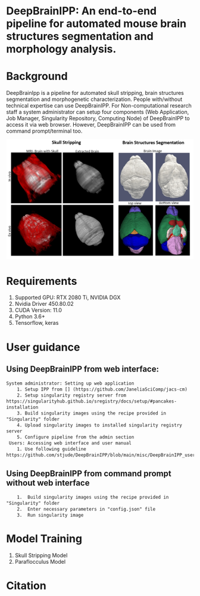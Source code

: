 # DeepBrainIPP: An end-to-end pipeline for automated mouse brain structures segmentation and morphology analysis.

# Background
DeepBrainIpp is a pipeline for automated skull stripping, brain structures segmentation and morphogenetic characterization. People with/without technical expertise can use DeepBrainIPP. For Non-computational research staff a system administrator can setup four components (Web Application, Job Manager, Singularity Repository, Computing Node) of DeepBrainIPP to access it via web browser. However, DeepBrainIPP can be used from command prompt/terminal too.  


![skull stripping](misc/3.jpg?raw=true "Skull Stripping")

# Requirements
1. Supported GPU: RTX 2080 Ti, NVIDIA DGX 
2. Nvidia Driver 450.80.02
3. CUDA Version: 11.0
4. Python 3.6+
5. Tensorflow, keras

# User guidance

  
  Using DeepBrainIPP from web interface:
 -----
    System administrator: Setting up web application
        1. Setup IPP from [] (https://github.com/JaneliaSciComp/jacs-cm)
        2. Setup singularity registry server from https://singularityhub.github.io/sregistry/docs/setup/#pancakes-installation
        3. Build singularity images using the recipe provided in "Singularity" folder
        4. Upload singularity images to installed singularity registry server
        5. Configure pipeline from the admin section
     Users: Accessing web interface and user manual
        1. Use following guideline https://github.com/stjude/DeepBrainIPP/blob/main/misc/DeepBrainIPP_users_manual_github.pdf


Using DeepBrainIPP from command prompt without web interface 
-----
        1.  Build singularity images using the recipe provided in "Singularity" folder
        2.  Enter necessary parameters in "config.json" file
        3.  Run singularity image 

# Model Training 
  1. Skull Stripping Model
  2. Paraflocculus Model


# Citation
